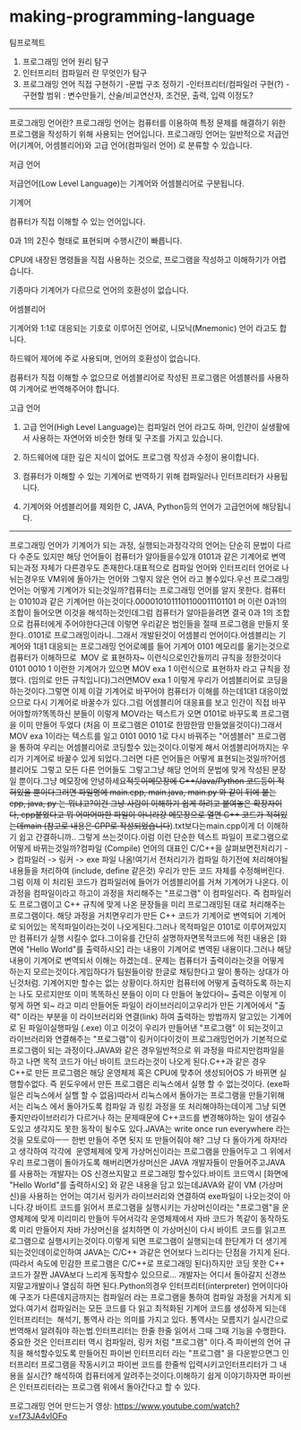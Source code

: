 # making-programming-language
팀프로젝트

1. 프로그래밍 언어 원리 탐구
2. 인터프리터 컴파일러 란 무엇인가 탐구
3. 프로그래밍 언어 직접 구현하기
  -문법 구조 정하기
  -인터프리터/컴파일러 구현(?)
  -구현할 범위 : 변수만들기, 산술/비교연산자, 조건문, 출력, 입력 이정도?
------------------------------------------------------------------------------------------------------------------------------------------------------------------------------------------------------
프로그래밍 언어란?
프로그래밍 언어는 컴퓨터를 이용하여 특정 문제를 해결하기 위한 프로그램을 작성하기 위해 사용되는 언어입니다. 프로그래밍 언어는 일반적으로 저급언어(기계어, 어셈블리어)와 고급 언어(컴파일러 언어) 로 분류할 수 있습니다.

저급 언어

저급언어(Low Level Language)는 기계어와 어셈블리어로 구분됩니다.

기계어 

컴퓨터가 직접 이해할 수 있는 언어입니다. 

0과 1의 2진수 형태로 표현되며 수행시간이 빠릅니다.

CPU에 내장된 명령들을 직접 사용하는 것으로, 프로그램을 작성하고 이해하기가 어렵습니다.

기종마다 기계어가 다르므로 언어의 호환성이 없습니다.

 어셈블리어

기계어와 1:1로 대응되는 기호로 이루어진 언어로, 니모닉(Mnemonic) 언어 라고도 합니다.

하드웨어 제어에 주로 사용되며, 언어의 호환성이 없습니다.

컴퓨터가 직접 이해할 수 없으므로 어셈블리어로 작성된 프로그램은 어셈블러를 사용하여 기계어로 번역해주어야 합니다.

고급 언어

1. 고급 언어(High Level Language)는 컴파일러 언어 라고도 하며, 인간이 실생활에서 사용하는 자연어와 비슷한 형태 및 구조를 가지고 있습니다.

2. 하드웨어에 대한 깊은 지식이 없어도 프로그램 작성과 수정이 용이합니다.

3. 컴퓨터가 이해할 수 있는 기계어로 번역하기 위해 컴파일러나 인터프리터가 사용됩니다.

4. 기계어와 어셈블리어를 제외한 C, JAVA, Python등의 언어가 고급언어에 해당됩니다.
------------------------------------------------------------------------------------------------------------------------------------------------------------------------------------------------------
프로그래밍 언어가 기계어가 되는 과정, 실행되는과정각각의 언어는 단순히 문법이 다르다 수준도 있지만 해당 언어들이 컴퓨터가 알아들을수있개 0101과 같은 기계어로 변역되는과정 자체가 다른경우도 존재한다.대표적으로 컴파일 언어와 인터프리터 언어로 나뉘는경우또 VM위에 돌아가는 언어와 그렇지 않은 언어 라고 볼수있다.우선 프로그래밍 언어는 어떻게 기계어가 되는것일까?컴퓨터는 프로그래밍 언어를 알지 못한다. 컴퓨터는 01010과 같은 기계어만 아는것이다.0000101011101100011101101 머 이런 0과1의 조합이 들어오면 이것을 해석하는것인데그럼 컴퓨터가 알아듣을려면 결국 0과 1의 조합으로 컴퓨터에게 주어야한다근데 이렇면 우리같은 범인들을 절때 프로그램을 만들지 못한다..0101로 프로그래밍이라니..그래서 개발된것이 어셈블리 언어이다.어셈블리는 기계어와 1대1 대응되는 프로그래밍 언어로예를 들어 기계어 0101 메모리를 옮기는것으로 컴퓨터가 이해하므로  MOV 로 표현하자~ 이런식으로인간들끼리 규칙을 정한것이다0101 0010 1 이런한 기계어가 있으면 MOV exa 1 이런식으로 표현하자 라고 규칙을 정했다. (임의로 만든 규칙입니다)그러면MOV exa 1 이렇게 우리가 어셈블리어로 코딩을 하는것이다.그렇면 이제 이걸 기계어로 바꾸어야 컴퓨터가 이해를 하는데1대1 대응이었으므로 다시 기계어로 바꿀수가 있다.그럼 어셈블리어 대응표를 보고 인간이 직접 바꾸어야할까?똑똑하신 분들이 이렇게 MOV라는 텍스트가 오면 0101로 바꾸도록 프로그램을 이미 만들어 두었다 (처음 이 프로그램은 0101로 한땀한땀 만들었을것이다)그래서 MOV exa 1이라는 텍스트를 일고 0101 0010 1로 다시 바꿔주는 "어셈블러" 프로그램을 통하여 우리는 어셈블리어로 코딩할수 있는것이다.이렇게 해서 어셈블리어까지는 우리가 기계어로 바꿀수 있게 되었다.그러면 다른 언어들은 어떻게 표현되는것일까?어셈블리어도 그렇고 모든 다른 언어들도 그렇고그냥 해당 언어의 문법에 맞게 작성된 문장일 뿐이다.그냥 메모장에 안녕하세요~~적듯이메모장에 C++/Java/Python 코드등이 적혀있을 뿐이다그러면 파일명에 main.cpp, main.java, main.py 와 같이 뒤에 붙는 cpp, java, py 는 뭐냐고?이건 그냥 사람이 이해하기 쉽게 하려고 붙여놓은 확장자이다, cpp붙었다고 뭐 어마어마한 파일이 아니라걍 메모장으로 열면 C++ 코드가 적혀있는데main (참고로 내용은 CPP로 작성되었습니다~~).txt보다는main.cpp이게 더 이해하기 쉽고 간결하니까.. 그렇게 쓰는것이다.이럼 이런 단순한 텍스트 파일이 프로그램으로 어떻게 바뀌는것일까?컴파일 (Compile) 언어의 대표인 C/C++을 살펴보면전처리기 -> 컴파일러 -> 링커 -> exe 파일 나옴!여기서 전처리기가 컴파일 하기전에 처리해야될 내용들을 처리하여 (include, define 같은것) 우리가 만든 코드 자체를 수정해버린다.그럼 이제 이 처리된 코드가 컴파일러에 들어가 어셈블리어를 거쳐 기계어가 나온다. 이과정을 컴파일이라고 하고이 과정을 처리해주는 "프로그램" 이 컴파일러다. 즉 컴파일러도 프로그램이고 C++ 규칙에 맞게 나온 문장들을 미리 프로그래밍된 대로 처리해주는 프로그램이다. 해당 과정을 거치면우리가 만든 C++ 코드가 기계어로 변역되어 기계어로 되어있는 목적파일이라는것이 나오게된다.그러나 목적파일은 0101로 이루어져있지만 컴퓨터가 실행 시킬수 없다.그이유를 간단히 설명하자면목적코드에 적힌 내용은 [화면에 "Hello World"를 출력하시오] 라는 내용이 기계어로 변역된 내용이다.그러나 해당내용이 기계어로 변역되서 이해는 하겠는데.. 문제는 컴퓨터가 출력이라는것을 어떻게 하는지 모르는것이다.게임하다가 팀원들이랑 한글로 채팅한다고 말이 통하는 상대가 아닌것처럼. 기계어지만 할수는 없는 상황이다.하지만 컴퓨터에 어떻게 출력하도록 하는지는 나도 모르지만또 이미 똑똑하신 분들이 이미 다 만들어 놓았다아~ 출력은 이렇게 이렇게 하면 되~ 라고 미리 만들어둔 파일이 라이브러리이고우리가 만든 기계어에서 "출력" 이라는 부분을 이 라이브러리와 연결(link) 하여 출력하는 방법까지 알고있는 기계어로 된 파일이실행파일 (.exe) 이고 이것이 우리가 만들어낸 "프로그램" 이 되는것이고 라이브러리와 연결해주는 "프로그램"이 링커이다이것이 프로그래밍언어가 기본적으로 프로그램이 되는 과정이다.JAVA와 같은 경우일반적으로 위 과정을 따르지만컴파일을 하고 나면 목적 코드가 아닌 바이트 코드라는것이 나오게 된다.C++과 같은 경우 C++로 만든 프로그램은 해당 운영체제 혹은 CPU에 맞추어 생성되어OS 가 바뀌면 실행할수없다. 즉 윈도우에서 만든 프로그램은 리눅스에서 실행 할 수 없는것이다. (exe파일은 리눅스에서 실핼 할 수 없음)따라서 리눅스에서 돌아가는 프로그램을 만들기위해서는 리눅스 에서 돌아가도록 컴파일 과 링킹 과정을 또 처리해야하는데이게 그냥 되면 좋지만라이브러리가 다르거나 하는 문제때문에 C++코드를 변경해야하는 일이 생길수도있고 생각지도 못한 동작이 될수도 있다.JAVA는 write once run everywhere 라는 것을 모토로아ㅡㅡ 한번 만들어 주면 됫지 또 만들어줘야 해? 그냥 다 돌아가게 하자!라고 생각하여 각각에  운영체제에 맞게 가상머신이라는 프로그램을 만들어두고 그 위에서 우리 프로그램이 돌아가도록 해버리면가상머신은 JAVA 개발자들이 만들어주고JAVA를 사용하는 개발자는 OS 신경쓰지말고 프로그래밍 할수있다.바이트 코드역시  [화면에 "Hello World"를 출력하시오] 와 같은 내용을 담고 있는데JAVA와 같이 VM (가상머신)을 사용하는 언어는 여기서 링커가 라이브러리와 연결하여 exe파일이 나오는것이 아니다.걍 바이트 코드를 읽어서 프로그램을 실행시키는 가상머신이라는 "프로그램"을 운영체제에 맞게 미리미리 만들어 두어서각각 운영체제에서 자바 코드가 똑같이 동작하도록 미리 만들어지 자바 가상머신을 설치하면 이 가상머신이 다시 바이트 코드를 읽고프로그램으로 실행시키는것이다.이렇게 되면 프로그램이 실행되는데 한단계가 더 생기게 되는것인데이로인하여 JAVA는 C/C++ 과같은 언어보다 느리다는 단점을 가지게 된다. (따라서 속도에 민감한 프로그램은 C/C++로 프로그래밍 된다)하지만 코딩 못한 C++ 코드가 잘짠 JAVA보다 느리게 동작할수 있으므로... 개발자는 어디서 돌아갈지 신경쓰지말고개발이나 열심히 하면 된다.Python의경우 인터프리터(interpreter) 언어이다아예 구조가 다른데지금까지는 컴파일러 라는 프로그램을 통하여 컴파일 과정을 거치게 되었다.여기서 컴파일러는 모든 코드를 다 읽고 최적화된 기계어 코드를 생성하게 되는데인터프리터는  해석기, 통역사 라는 의미를 가지고 있다. 통역사는 모름지기 실시간으로 번역해서 알려줘야 하는법.인터프리터는 한줄 한줄 읽어서 그때 그때 기능을 수행한다.중요한 것은 인터프리터 역시 컴파일러, 링커 처럼 "프로그램" 이다.즉 파이썬의 언어 규칙을 해석할수있도록 만들어진 파이썬 인터프리터 라는 "프로그램" 을 다운받으면그 인터프리터 프로그램을 작동시키고 파이썬 코드를 한줄씩 입력시키고인터프리터가 그 내용을 실시간? 해석하여 컴퓨터에게 알려주는것이다.이해하기 쉽게 이야기하자면 파이썬은 인터프리터라는 프로그램 위에서 돌아간다고 할 수 있다.

프로그래밍 언어 만드는거 영상: https://www.youtube.com/watch?v=f73JA4vIOFo
